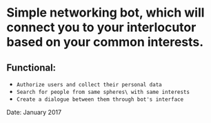 # Simple networking bot, which will connect you to your interlocutor based on your common interests.

## Functional:
- `Authorize users and collect their personal data`
- `Search for people from same spheres\ with same interests`
- `Create a dialogue between them through bot's interface`

Date:
January 2017
